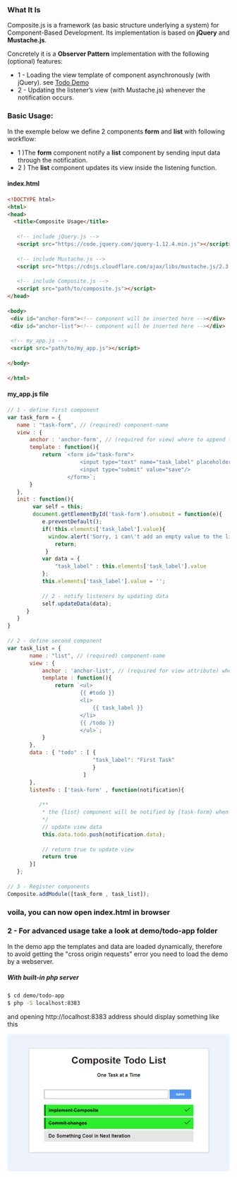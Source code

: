 ### What It Is
Composite.js is a framework (as basic structure underlying a system) for Component-Based Development. 
Its implementation is based on **jQuery** and **Mustache.js**.

Concretely it is a **Observer Pattern** implementation with the following (optional) features:
* 1 - Loading the view template of component asynchronously (with jQuery). see [Todo Demo](/demo/todo-app/)
* 2 - Updating the listener’s view (with Mustache.js) whenever the notification occurs.

 ### Basic Usage:
 In the exemple below we define 2 components **form** and **list** with following workflow:
 * 1 )The **form** component notify a **list** component by sending input data through the notification.
 * 2 ) The **list** component updates its view inside the listening function.
 
 #### index.html
 ```html
 <!DOCTYPE html>
<html>
<head>
   <title>Composite Usage</title>
 
    <!-- include jQuery.js -->
    <script src="https://code.jquery.com/jquery-1.12.4.min.js"></script>
    
    <!-- include Mustache.js -->
    <script src="https://cdnjs.cloudflare.com/ajax/libs/mustache.js/2.3.0/mustache.js"></script>
                    
    <!-- include Composite.js -->
    <script src="path/to/composite.js"></script>        
 </head>
 
 <body>
  <div id="anchor-form"><!-- component will be inserted here --></div>            
  <div id="anchor-list"><!-- component will be inserted here --></div>
  
  <!-- my_app.js -->
  <script src="path/to/my_app.js"></script>
 
 </body>
 
 </html>
 
```
 
 #### my_app.js file
 
 ```js
 // 1 - define first component
 var task_form = {
    name : "task-form", // (required) component-name
    view : {
        anchor : 'anchor-form', // (required for view) where to append the component in index.html
        template : function(){
            return `<form id="task-form">
                        <input type="text" name="task_label" placeholder="your task here"/>
                        <input type="submit" value="save"/>
                    </form>`;
        }
    },
    init : function(){    
         var self = this;
         document.getElementById('task-form').onsubmit = function(e){
            e.preventDefault();
            if(!this.elements['task_label'].value){
              window.alert('Sorry, i can\'t add an empty value to the list');
                return;
             }
            var data = {
                "task_label" : this.elements['task_label'].value
            };
            this.elements['task_label'].value = '';

            // 2 - notify listeners by updating data
            self.updateData(data);
       }
    }
}
    
// 2 - define second component 
 var task_list = {
        name : "list", // (required) component-name
        view : {            
            anchor : 'anchor-list', // (required for view attribute) where to append the component in index.html
            template : function(){
                return `<ul>
                        {{ #todo }}
                        <li>
                            {{ task_label }}
                        </li>
                        {{ /todo }}
                        </ul>`;
            }
        },
        data : { "todo" : [ {
                            "task_label": "First Task"
                            }
                         ]
        },
        listenTo : ['task-form' , function(notification){

           /**
            * the {list} component will be notified by {task-form} when the form is submitted
            */
            // update view data
            this.data.todo.push(notification.data);
            
            // return true tu update view
            return true
        }]
    };
    
// 3 - Register components
 Composite.addModule([task_form , task_list]);
 
 ```
 ### voila, you can now open index.html in browser
 
 
 ### 2 - For advanced usage take a look at **demo/todo-app** folder

 In the demo app the templates and data are loaded dynamically, therefore to avoid getting the "cross origin requests" error you need to load the demo by a webserver.

##### With built-in php server
```bash
$ cd demo/todo-app
$ php -S localhost:8383
```
and opening http://localhost:8383 address should display something like this

![Todo Demo](/demo/todo-app/demo.png?raw=true "Todo List")
